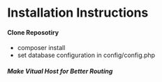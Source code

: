# **Installation Instructions**

#### Clone Reposotiry
- composer install
- set database configuration in config/config.php

##### Make Vitual Host for Better Routing